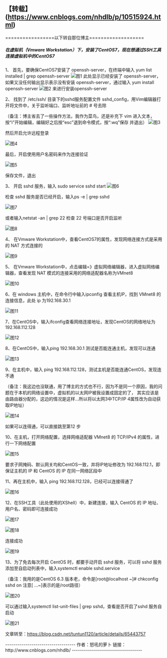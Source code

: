 [pixiv: 026]: # 'https://cdn.jsdelivr.net/gh/starsky1/poi/2019/26.jpg'

## 【转载】(https://www.cnblogs.com/nhdlb/p/10515924.html)
<p>=================以下转自那位博主===================</p>

##### 在虚拟机（Vmware Workstation）下，安装了CentOS7，现在想通过SSH工具连接虚拟机中的CentOS7

1、  首先，要确保CentOS7安装了  openssh-server，在终端中输入  yum list installed | grep openssh-server
![图1](https://cdn.jsdelivr.net/gh/starsky1/poi/2019/26/01.jpg)
此处显示已经安装了  openssh-server，如果又没任何输出显示表示没有安装  openssh-server，通过输入  yum install openssh-server
![图2](https://cdn.jsdelivr.net/gh/starsky1/poi/2019/26/02.jpg)
来进行安装openssh-server

2、  找到了  /etc/ssh/  目录下的sshd服务配置文件 sshd_config，用Vim编辑器打开将文件中，关于监听端口、监听地址前的 # 号去除

（备注：博主省去了一些操作方法，我作为菜鸟，还是补充下 vim 进入文本，按“i”开始编辑，编辑好之后按“esc”退到命令模式，按“:wq”保存 并退出）
![图3](https://cdn.jsdelivr.net/gh/starsky1/poi/2019/26/03.jpg)

然后开启允许远程登录

![图4](https://cdn.jsdelivr.net/gh/starsky1/poi/2019/26/04.jpg)

最后，开启使用用户名密码来作为连接验证

![图5](https://cdn.jsdelivr.net/gh/starsky1/poi/2019/26/05.jpg)

保存文件，退出

3、  开启  sshd  服务，输入 sudo service sshd start
![图6](https://cdn.jsdelivr.net/gh/starsky1/poi/2019/26/06.jpg)

检查  sshd  服务是否已经开启，输入ps -e | grep sshd

![图7](https://cdn.jsdelivr.net/gh/starsky1/poi/2019/26/07.jpg)

或者输入netstat -an | grep 22  检查  22 号端口是否开启监听

![图8](https://cdn.jsdelivr.net/gh/starsky1/poi/2019/26/08.jpg)

4、  在Vmware Workstation中，查看CentOS7的属性，发现网络连接方式是采用的  NAT  方式连接的

![图9](https://cdn.jsdelivr.net/gh/starsky1/poi/2019/26/09.jpg)

5、 在Vmware Workstation中，点击编辑=》虚拟网络编辑器，进入虚拟网络编辑器，查看发现 NAT 模式的连接采用的网络适配器名称为VMnet8

![图10](https://cdn.jsdelivr.net/gh/starsky1/poi/2019/26/10.jpg)

6、在 windows 主机中，在命令行中输入ipconfig 查看主机IP，找到 VMnet8 的连接信息，此处 ip 为192.168.30.1

![图11](https://cdn.jsdelivr.net/gh/starsky1/poi/2019/26/11.jpg)

7、在CentOS中，输入ifconfig查看网络连接地址，发现CentOS的网络地址为192.168.112.128

![图12](https://cdn.jsdelivr.net/gh/starsky1/poi/2019/26/12.jpg)

8、在CentOS中，输入ping 192.168.30.1 测试是否能连通主机，发现可以连通

![图13](https://cdn.jsdelivr.net/gh/starsky1/poi/2019/26/13.jpg)

9、在主机中，输入 ping 192.168.112.128，测试主机是否能连通CentOS，发现连不通

（备注：我这边也没联通，用了博主的方式也不行，因为不是同一个原因，我的问题在于本机的网络设置中，虚拟机的以太网IP被我设置成固定的了， 其实应该是由路由器分配的，这边的情况是这样...所以将以太网3中TCP/IP 4属性改为自动获取IP地址）

![图14](https://cdn.jsdelivr.net/gh/starsky1/poi/2019/26/14.jpg)

如果可以连得通，可以直接跳至第12 步

10、在主机，打开网络配置，选择网络适配器 VMnet8 的  TCP/IPv4   的属性，进行一下网络配置

![图15](https://cdn.jsdelivr.net/gh/starsky1/poi/2019/26/15.jpg)

要求子网掩码、默认网关均和CentOS一致，并将IP地址修改为 192.168.112.1，即保证主机的  IP  和  CentOS  的  IP  在同一网络区段中

11、再在主机中，输入 ping 192.168.112.128，已经可以连接得通了

![图16](https://cdn.jsdelivr.net/gh/starsky1/poi/2019/26/16.jpg)

12、在SSH工具（此处使用的XShell）中，新建连接，输入  CentOS   的  IP  地址、用户名、密码即可连接成功

![图17](https://cdn.jsdelivr.net/gh/starsky1/poi/2019/26/17.jpg)

![图18](https://cdn.jsdelivr.net/gh/starsky1/poi/2019/26/18.jpg)

连接成功

![图19](https://cdn.jsdelivr.net/gh/starsky1/poi/2019/26/19.jpg)

13、为了免去每次开启 CentOS 时，都要手动开启  sshd 服务，可以将 sshd 服务添加至自启动列表中，输入systemctl enable sshd.service

（备注：我用的是CentOS 6.3 版本老，命令是[root@localhost ~]# chkconfig sshd on  注意[ ...~]表示的是/root路径）

![图20](https://cdn.jsdelivr.net/gh/starsky1/poi/2019/26/20.jpg)

可以通过输入systemctl list-unit-files | grep sshd，查看是否开启了sshd 服务自启动

![图21](https://cdn.jsdelivr.net/gh/starsky1/poi/2019/26/21.jpg)

文章转至：https://blog.csdn.net/tuntun1120/article/details/65443757

<p>----------------------------------- 作者：怒吼的萝卜 链接：http://www.cnblogs.com/nhdlb/ -----------------------------------</p>
